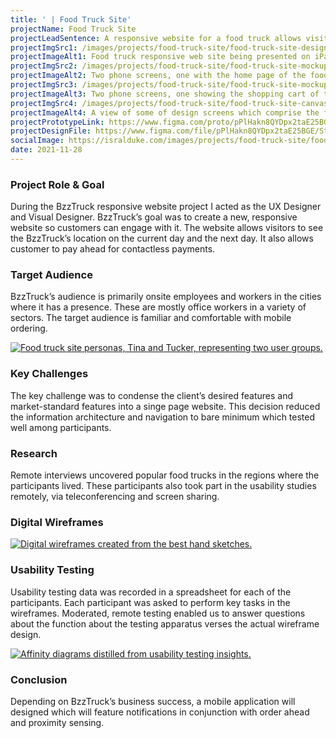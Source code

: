 ```yaml
---
title: ' | Food Truck Site'
projectName: Food Truck Site
projectLeadSentence: A responsive website for a food truck allows visitors to find its daily location and pay ahead.
projectImgSrc1: /images/projects/food-truck-site/food-truck-site-designed-isral-duke.jpg
projectImageAlt1: Food truck responsive web site being presented on iPads and iPhones.
projectImgSrc2: /images/projects/food-truck-site/food-truck-site-mockups-designed-isral-duke-set-2.png
projectImageAlt2: Two phone screens, one with the home page of the food truck site, and the other phone with the food detail screen.
projectImgSrc3: /images/projects/food-truck-site/food-truck-site-mockups-designed-isral-duke-set-3.png
projectImageAlt3: Two phone screens, one showing the shopping cart of the food truck site, and other with the order confirmation.
projectImgSrc4: /images/projects/food-truck-site/food-truck-site-canvas-designed-isral-duke.jpg
projectImageAlt4: A view of some of design screens which comprise the food truck site.
projectPrototypeLink: https://www.figma.com/proto/pPlHakn8QYDpx2taE25BGE/Street-Food-Vendor?page-id=418%3A151920&node-id=67%3A1184&viewport=241%2C48%2C0.5&scaling=scale-down&starting-point-node-id=67%3A1184
projectDesignFile: https://www.figma.com/file/pPlHakn8QYDpx2taE25BGE/Street-Food-Vendor?node-id=418%3A129636
socialImage: https://isralduke.com/images/projects/food-truck-site/food-truck-site-designed-isral-duke.jpg
date: 2021-11-28
---
```


### Project Role & Goal

During the BzzTruck responsive website project I acted as the UX Designer and Visual Designer. BzzTruck’s goal was to create a new, responsive website so customers can engage with it. The website allows visitors to see the BzzTruck’s location on the current day and the next day. It also allows customer to pay ahead for contactless payments.

### Target Audience

BzzTruck’s audience is primarily onsite employees and workers in the cities where it has a presence. These are mostly office workers in a variety of sectors. The target audience is familiar and comfortable with mobile ordering.

<a target="_blank" href="/images/projects/food-truck-site/food-truck-site-personas-isral-duke.png">
    <img alt="Food truck site personas, Tina and Tucker, representing two user groups." src="/images/projects/food-truck-site/food-truck-site-personas-isral-duke.png">
</a>

### Key Challenges

The key challenge was to condense the client’s desired features and market-standard features into a singe page website. This decision reduced the information architecture and navigation to bare minimum which tested well among participants.

### Research

Remote interviews uncovered popular food trucks in the regions where the participants lived. These participants also took part in the usability studies remotely, via teleconferencing and screen sharing.

### Digital Wireframes

<a target="_blank" href="/images/projects/food-truck-site/food-truck-site-wireframes-designed-isral-duke.png">
    <img alt="Digital wireframes created from the best hand sketches." src="/images/projects/food-truck-site/food-truck-site-wireframes-designed-isral-duke.png">
</a>

### Usability Testing

Usability testing data was recorded in a spreadsheet for each of the participants. Each participant was asked to perform key tasks in the wireframes. Moderated, remote testing enabled us to answer questions about the function about the testing apparatus verses the actual wireframe design.

<a target="_blank" href="/images/projects/food-truck-site/food-truck-site-usability-testing-performed-isral-duke.png">
    <img alt="Affinity diagrams distilled from usability testing insights." src="/images/projects/food-truck-site/food-truck-site-usability-testing-performed-isral-duke.png">
</a>

### Conclusion

Depending on BzzTruck’s business success, a mobile application will designed which will feature notifications in conjunction with order ahead and proximity sensing.
